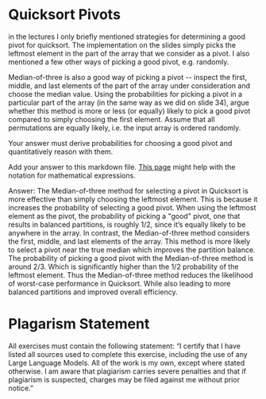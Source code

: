 # Quicksort Pivots

in the lectures I only briefly mentioned strategies for determining a good pivot
for quicksort. The implementation on the slides simply picks the leftmost
element in the part of the array that we consider as a pivot. I also mentioned a
few other ways of picking a good pivot, e.g. randomly.

Median-of-three is also a good way of picking a pivot -- inspect the first,
middle, and last elements of the part of the array under consideration and
choose the median value. Using the probabilities for picking a pivot in a
particular part of the array (in the same way as we did on slide 34), argue
whether this method is more or less (or equally) likely to pick a good pivot
compared to simply choosing the first element. Assume that all permutations are
equally likely, i.e. the input array is ordered randomly.

Your answer must derive probabilities for choosing a good pivot and
quantitatively reason with them.

Add your answer to this markdown file. [This
page](https://docs.github.com/en/get-started/writing-on-github/working-with-advanced-formatting/writing-mathematical-expressions)
might help with the notation for mathematical expressions.

Answer:
The Median-of-three method for selecting a pivot in Quicksort is more effective than simply choosing the leftmost element. This is because it increases the probability of selecting a good pivot. When using the leftmost element as the pivot, the probability of picking a "good" pivot, one that results in balanced partitions, is roughly 1/2,  since it’s equally likely to be anywhere in the array. In contrast, the Median-of-three method considers the first, middle, and last elements of the array. This method is more likely to select a pivot near the true median which improves the partition balance. The probability of picking a good pivot with the Median-of-three method is around 2/3. Which is significantly higher than the 1/2 probability of the leftmost element. Thus  the Median-of-three method reduces the likelihood of worst-case performance in Quicksort. While also leading to more balanced partitions and improved overall efficiency.



# Plagarism Statement
All exercises must contain the following statement: “I certify that I have listed all sources used to complete this exercise, including the use of any Large Language Models. All of the work is my own, except where stated otherwise. I am aware that plagiarism carries severe penalties and that if plagiarism is suspected, charges may be filed against me without prior notice.”

